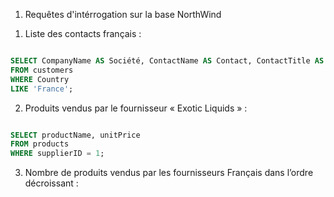 1) Requêtes d'intérrogation sur la base NorthWind

01. Liste des contacts français :
```sql

SELECT CompanyName AS Société, ContactName AS Contact, ContactTitle AS Fonction, Phone AS Téléphone
FROM customers
WHERE Country
LIKE 'France';

```

02. Produits vendus par le fournisseur « Exotic Liquids » :
```sql

SELECT productName, unitPrice
FROM products
WHERE supplierID = 1;

```
03. Nombre de produits vendus par les fournisseurs Français dans l’ordre décroissant :
```sql



```
